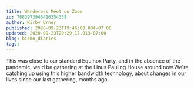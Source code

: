 ```yaml
---
title: Wanderers Meet on Zoom
id: 7883973946416354338
author: Kirby Urner
published: 2020-09-23T19:46:00.004-07:00
updated: 2020-09-23T20:29:17.013-07:00
blog: bizmo_diaries
tags: 
---
```


[](https://www.flickr.com/photos/kirbyurner/50377421806/in/dateposted-public/)

This was close to our standard Equinox Party, and in the absence of the pandemic, we'd be gathering at the Linus Pauling House around now.We're catching up using this higher bandwidth technology, about changes in our lives since our last gathering, months ago.